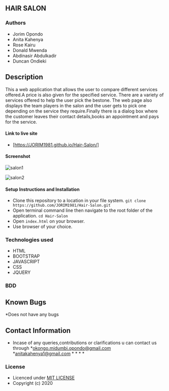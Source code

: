 ## HAIR SALON

### Authors

- Jorim Opondo
- Anita Kahenya
- Rose Kairu
- Donald Mwenda
- Abdinasir Abdulkadir
- Duncan Ondieki

## Description

This a web application that allows the user to compare different
services offered.A price is also given for the specified service.
There are a variety of services offered to help the user pick the bestone.
The web page also displays the team players in the salon and the user gets to pick
one depending on the service they require.Finally there is a dialog box where the customer leaves their contact details,books an appointment and pays for the service.

#### Link to live site

- [https://JORIM1981.github.io/Hair-Salon/]

#### Screenshot

![salon1](https://user-images.githubusercontent.com/62019551/80007608-2447bf80-84cf-11ea-84f0-64bff87c912e.png)

![salon2](https://user-images.githubusercontent.com/62019551/80007698-4b9e8c80-84cf-11ea-90eb-4260bf1c09e1.png)

#### Setup Instructions and Installation

- Clone this repository to a location in your file system.
  `git clone https://github.com/JORIM1981/Hair-Salon.git`
- Open terminal command line then navigate to the root folder of the application.
  `cd Hair-Salon`
- Open `index.html` on your browser.
- Use browser of your choice.

### Technologies used

- HTML
- BOOTSTRAP
- JAVASCRIPT
- CSS
- JQUERY

### BDD

## Known Bugs

\*Does not have any bugs

## Contact Information

- Incase of any queries,contributions or clarifications u can contact us through
  *okongo.midumbi.opondo@gmail.com
  *anitakahenya1@gmail.com \* \* \* \*

### License

- Licenced under [MIT LICENSE](LICENSE)
- Copyright (c) 2020
